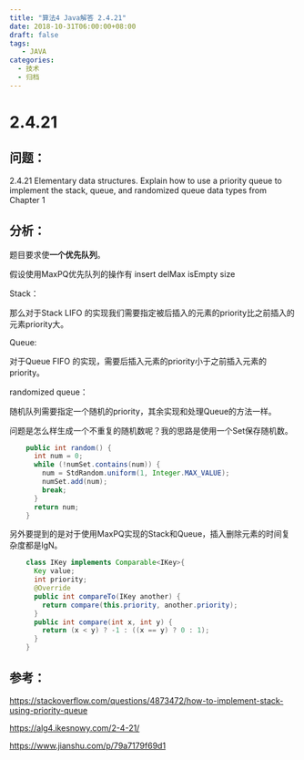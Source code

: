 ```yaml
---
title: "算法4 Java解答 2.4.21"
date: 2018-10-31T06:00:00+08:00
draft: false
tags:
   - JAVA
categories:
  - 技术
  - 归档
---
```



# 2.4.21

## 问题：

2.4.21 Elementary data structures. Explain how to use a priority queue to implement the stack, queue, and randomized queue data types from Chapter 1

## 分析：

题目要求使**一个优先队列**。

假设使用MaxPQ优先队列的操作有 insert delMax isEmpty size

Stack：

那么对于Stack LIFO 的实现我们需要指定被后插入的元素的priority比之前插入的元素priority大。

Queue:

对于Queue FIFO 的实现，需要后插入元素的priority小于之前插入元素的priority。

randomized queue：

随机队列需要指定一个随机的priority，其余实现和处理Queue的方法一样。

问题是怎么样生成一个不重复的随机数呢？我的思路是使用一个Set保存随机数。

```java
    public int random() {
      int num = 0;
      while (!numSet.contains(num)) {
        num = StdRandom.uniform(1, Integer.MAX_VALUE);
        numSet.add(num);
        break;
      }
      return num;
    }
```

另外要提到的是对于使用MaxPQ实现的Stack和Queue，插入删除元素的时间复杂度都是lgN。

```java
    class IKey implements Comparable<IKey>{
      Key value;
      int priority;
      @Override
      public int compareTo(IKey another) {
        return compare(this.priority, another.priority);
      }
      public int compare(int x, int y) {
        return (x < y) ? -1 : ((x == y) ? 0 : 1);
      }
    }
```

## 参考：

https://stackoverflow.com/questions/4873472/how-to-implement-stack-using-priority-queue


https://alg4.ikesnowy.com/2-4-21/

https://www.jianshu.com/p/79a7179f69d1